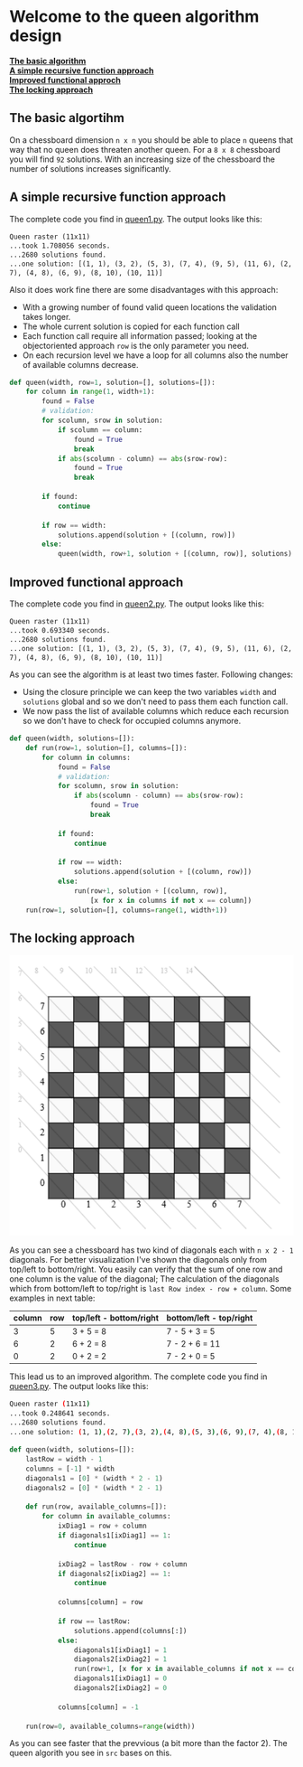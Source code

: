 # Welcome to the queen algorithm design

[**The basic algorithm**](#the-basic-algorithm)  
[**A simple recursive function approach**](#a-simple-recursice-function-approach)  
[**Improved functional approch**](#improved-functional-approach)  
[**The locking approach**](#the-locking-approach)  

## The basic algortihm

On a chessboard dimension `n x n` you should be able to place `n` queens
that way that no queen does threaten another queen. For a `8 x 8` chessboard
you will find `92` solutions. With an increasing size of the chessboard
the number of solutions increases significantly.

## A simple recursive function approach

The complete code you find in [queen1.py](queen1.py). The output
looks like this:

```
Queen raster (11x11)
...took 1.708056 seconds.
...2680 solutions found.
...one solution: [(1, 1), (3, 2), (5, 3), (7, 4), (9, 5), (11, 6), (2, 7), (4, 8), (6, 9), (8, 10), (10, 11)]
```

Also it does work fine there are some disadvantages with this approach:

* With a growing number of found valid queen locations the validation takes longer.
* The whole current solution is copied for each function call
* Each function call require all information passed; looking at the objectoriented approach `row` is the only parameter you need.
* On each recursion level we have a loop for all columns also the number of available columns decrease.

```python
def queen(width, row=1, solution=[], solutions=[]):
    for column in range(1, width+1):
        found = False
        # validation:
        for scolumn, srow in solution:
            if scolumn == column:
                found = True
                break
            if abs(scolumn - column) == abs(srow-row):
                found = True
                break

        if found:
            continue

        if row == width:
            solutions.append(solution + [(column, row)])
        else:
            queen(width, row+1, solution + [(column, row)], solutions)
```

## Improved functional approach

The complete code you find in [queen2.py](queen2.py). The output
looks like this:

```
Queen raster (11x11)
...took 0.693340 seconds.
...2680 solutions found.
...one solution: [(1, 1), (3, 2), (5, 3), (7, 4), (9, 5), (11, 6), (2, 7), (4, 8), (6, 9), (8, 10), (10, 11)]
```

As you can see the algorithm is at least two times faster. Following changes:

* Using the closure principle we can keep the two variables `width` and `solutions` global and so we don't need to pass them each function call.
* We now pass the list of available columns which reduce each recursion so we don't have to check for occupied columns anymore.

```python
def queen(width, solutions=[]):
    def run(row=1, solution=[], columns=[]):
        for column in columns:
            found = False
            # validation:
            for scolumn, srow in solution:
                if abs(scolumn - column) == abs(srow-row):
                    found = True
                    break

            if found:
                continue

            if row == width:
                solutions.append(solution + [(column, row)])
            else:
                run(row+1, solution + [(column, row)],
                    [x for x in columns if not x == column])
    run(row=1, solution=[], columns=range(1, width+1))
```

## The locking approach

![chessboard](images/chessboard.png)

As you can see a chessboard has two kind of diagonals each with
`n x 2 - 1` diagonals. For better visualization I've shown the diagonals
only from top/left to bottom/right. You easily can verify that the sum
of one row and one column is the value of the diagonal; The calculation
of the diagonals which from bottom/left to top/right is
 `last Row index - row + column`. Some examples in next table:

| column   | row | top/left - bottom/right | bottom/left - top/right |
| -------- | --- | ----------------------- | ----------------------- |
| 3        | 5   | 3 + 5 = 8               | 7 - 5 + 3 =  5          |
| 6        | 2   | 6 + 2 = 8               | 7 - 2 + 6 = 11          |
| 0        | 2   | 0 + 2 = 2               | 7 - 2 + 0 =  5          |

This lead us to an improved algorithm.
The complete code you find in [queen3.py](queen3.py). The output
looks like this:

```bash
Queen raster (11x11)
...took 0.248641 seconds.
...2680 solutions found.
...one solution: (1, 1),(2, 7),(3, 2),(4, 8),(5, 3),(6, 9),(7, 4),(8, 10),(9, 5),(10, 11),(11, 6)
```

```python
def queen(width, solutions=[]):
    lastRow = width - 1
    columns = [-1] * width
    diagonals1 = [0] * (width * 2 - 1)
    diagonals2 = [0] * (width * 2 - 1)

    def run(row, available_columns=[]):
        for column in available_columns:
            ixDiag1 = row + column
            if diagonals1[ixDiag1] == 1:
                continue

            ixDiag2 = lastRow - row + column
            if diagonals2[ixDiag2] == 1:
                continue

            columns[column] = row

            if row == lastRow:
                solutions.append(columns[:])
            else:
                diagonals1[ixDiag1] = 1
                diagonals2[ixDiag2] = 1
                run(row+1, [x for x in available_columns if not x == column])
                diagonals1[ixDiag1] = 0
                diagonals2[ixDiag2] = 0

            columns[column] = -1

    run(row=0, available_columns=range(width))
```

As you can see faster that the prevvious (a bit more than the factor 2).
The queen algorith you see in `src` bases on this.

